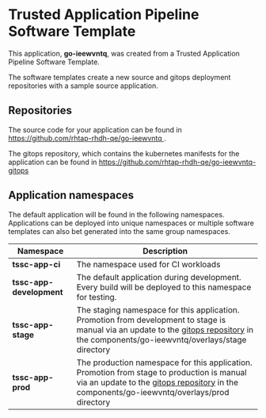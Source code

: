 # Trusted Application Pipeline Software Template

This application, **go-ieewvntq**, was created from a Trusted Application Pipeline Software Template.

The software templates create a new source and gitops deployment repositories with a sample source application. 

## Repositories

The source code for your application can be found in [https://github.com/rhtap-rhdh-qe/go-ieewvntq ](https://github.com/rhtap-rhdh-qe/go-ieewvntq ).
 
The gitops repository, which contains the kubernetes manifests for the application can be found in 
[https://github.com/rhtap-rhdh-qe/go-ieewvntq-gitops ](https://github.com/rhtap-rhdh-qe/go-ieewvntq-gitops ) 

## Application namespaces 

The default application will be found in the following namespaces. Applications can be deployed into unique namespaces or multiple software templates can also bet generated into the same group namespaces.  

|  Namespace   |  Description   |  
| -------- | -------- |
| **tssc-app-ci** | The namespace used for CI workloads |
| **tssc-app-development** | The default application during development. Every build will be deployed to this namespace for testing. |
| **tssc-app-stage** | The staging namespace for this application. Promotion from development to stage is manual via an update to the [gitops repository](https://github.com/rhtap-rhdh-qe/go-ieewvntq-gitops ) in the components/go-ieewvntq/overlays/stage directory |
| **tssc-app-prod** | The production namespace for this application. Promotion from stage to production is manual via an update to the [gitops repository](https://github.com/rhtap-rhdh-qe/go-ieewvntq-gitops ) in the components/go-ieewvntq/overlays/prod directory |
